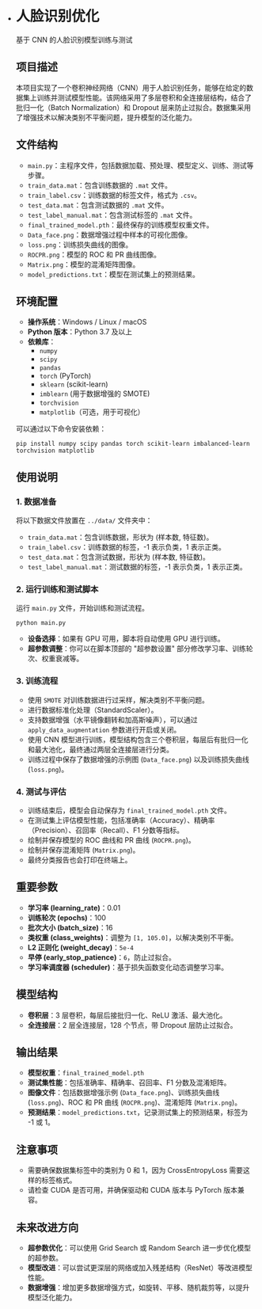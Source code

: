 - # 人脸识别优化

  基于 CNN 的人脸识别模型训练与测试

  ## 项目描述

  本项目实现了一个卷积神经网络（CNN）用于人脸识别任务，能够在给定的数据集上训练并测试模型性能。该网络采用了多层卷积和全连接层结构，结合了批归一化（Batch Normalization）和 Dropout 层来防止过拟合。数据集采用了增强技术以解决类别不平衡问题，提升模型的泛化能力。

  ## 文件结构

  - `main.py`：主程序文件，包括数据加载、预处理、模型定义、训练、测试等步骤。
  - `train_data.mat`：包含训练数据的 `.mat` 文件。
  - `train_label.csv`：训练数据的标签文件，格式为 `.csv`。
  - `test_data.mat`：包含测试数据的 `.mat` 文件。
  - `test_label_manual.mat`：包含测试标签的 `.mat` 文件。
  - `final_trained_model.pth`：最终保存的训练模型权重文件。
  - `Data_face.png`：数据增强过程中样本的可视化图像。
  - `loss.png`：训练损失曲线的图像。
  - `ROCPR.png`：模型的 ROC 和 PR 曲线图像。
  - `Matrix.png`：模型的混淆矩阵图像。
  - `model_predictions.txt`：模型在测试集上的预测结果。

  ## 环境配置

  - **操作系统**：Windows / Linux / macOS
  - **Python 版本**：Python 3.7 及以上
  - **依赖库**：
    - `numpy`
    - `scipy`
    - `pandas`
    - `torch` (PyTorch)
    - `sklearn` (scikit-learn)
    - `imblearn` (用于数据增强的 SMOTE)
    - `torchvision`
    - `matplotlib`（可选，用于可视化）

  可以通过以下命令安装依赖：

  ```
  pip install numpy scipy pandas torch scikit-learn imbalanced-learn torchvision matplotlib
  ```

  ## 使用说明

  ### 1. 数据准备

  将以下数据文件放置在 `../data/` 文件夹中：

  - `train_data.mat`：包含训练数据，形状为 (样本数, 特征数)。
  - `train_label.csv`：训练数据的标签，-1 表示负类，1 表示正类。
  - `test_data.mat`：包含测试数据，形状为 (样本数, 特征数)。
  - `test_label_manual.mat`：测试数据的标签，-1 表示负类，1 表示正类。

  ### 2. 运行训练和测试脚本

  运行 `main.py` 文件，开始训练和测试流程。

  ```
  python main.py
  ```

  - **设备选择**：如果有 GPU 可用，脚本将自动使用 GPU 进行训练。
  - **超参数调整**：你可以在脚本顶部的 "超参数设置" 部分修改学习率、训练轮次、权重衰减等。

  ### 3. 训练流程

  - 使用 `SMOTE` 对训练数据进行过采样，解决类别不平衡问题。
  - 进行数据标准化处理（StandardScaler）。
  - 支持数据增强（水平镜像翻转和加高斯噪声），可以通过 `apply_data_augmentation` 参数进行开启或关闭。
  - 使用 CNN 模型进行训练，模型结构包含三个卷积层，每层后有批归一化和最大池化，最终通过两层全连接层进行分类。
  - 训练过程中保存了数据增强的示例图 (`Data_face.png`) 以及训练损失曲线 (`loss.png`)。

  ### 4. 测试与评估

  - 训练结束后，模型会自动保存为 `final_trained_model.pth` 文件。
  - 在测试集上评估模型性能，包括准确率（Accuracy）、精确率（Precision）、召回率（Recall）、F1 分数等指标。
  - 绘制并保存模型的 ROC 曲线和 PR 曲线 (`ROCPR.png`)。
  - 绘制并保存混淆矩阵 (`Matrix.png`)。
  - 最终分类报告也会打印在终端上。

  ## 重要参数

  - **学习率 (learning_rate)**：0.01
  - **训练轮次 (epochs)**：100
  - **批次大小 (batch_size)**：16
  - **类权重 (class_weights)**：调整为 `[1, 105.0]`，以解决类别不平衡。
  - **L2 正则化 (weight_decay)**：`5e-4`
  - **早停 (early_stop_patience)**：`6`，防止过拟合。
  - **学习率调度器 (scheduler)**：基于损失函数变化动态调整学习率。

  ## 模型结构

  - **卷积层**：3 层卷积，每层后接批归一化、ReLU 激活、最大池化。
  - **全连接层**：2 层全连接层，128 个节点，带 Dropout 层防止过拟合。

  ## 输出结果

  - **模型权重**：`final_trained_model.pth`
  - **测试集性能**：包括准确率、精确率、召回率、F1 分数及混淆矩阵。
  - **图像文件**：包括数据增强示例 (`Data_face.png`)、训练损失曲线 (`loss.png`)、ROC 和 PR 曲线 (`ROCPR.png`)、混淆矩阵 (`Matrix.png`)。
  - **预测结果**：`model_predictions.txt`，记录测试集上的预测结果，标签为 -1 或 1。

  ## 注意事项

  - 需要确保数据集标签中的类别为 0 和 1，因为 CrossEntropyLoss 需要这样的标签格式。
  - 请检查 CUDA 是否可用，并确保驱动和 CUDA 版本与 PyTorch 版本兼容。

  ## 未来改进方向

  - **超参数优化**：可以使用 Grid Search 或 Random Search 进一步优化模型的超参数。
  - **模型改进**：可以尝试更深层的网络或加入残差结构（ResNet）等改进模型性能。
  - **数据增强**：增加更多数据增强方式，如旋转、平移、随机裁剪等，以提升模型泛化能力。